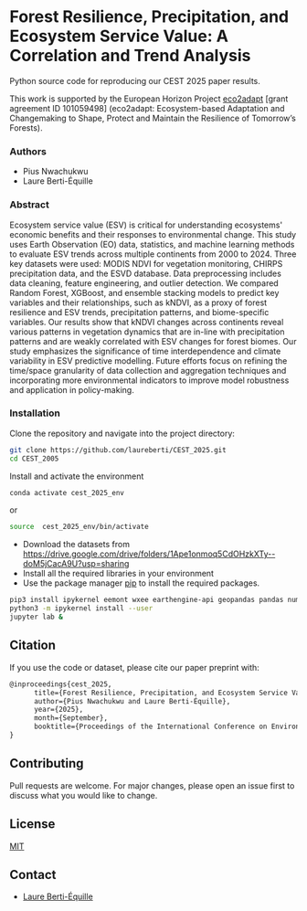 # Forest Resilience, Precipitation, and Ecosystem Service Value: A Correlation and Trend Analysis

Python source code for reproducing our CEST 2025 paper results. 

This work is supported by the European Horizon Project [eco2adapt]( https://www.eco2adapt.eu/) [grant agreement ID 101059498] (eco2adapt:
Ecosystem-based Adaptation and Changemaking to Shape, Protect and Maintain the Resilience of Tomorrow’s
Forests).












### Authors
* Pius Nwachukwu 
* Laure Berti-Équille

### Abstract

Ecosystem service value (ESV) is critical for understanding ecosystems' economic benefits and their responses to environmental change. This study uses Earth Observation (EO) data, statistics, and machine learning methods to evaluate ESV trends across multiple continents from 2000 to 2024. Three key datasets were used: MODIS NDVI for vegetation monitoring, CHIRPS precipitation data, and the ESVD database. Data preprocessing includes data cleaning, feature engineering, and outlier detection. We compared Random Forest, XGBoost, and ensemble stacking models to predict key variables and their relationships, such as kNDVI, as a proxy of forest resilience and ESV trends, precipitation patterns, and biome-specific variables. Our results show that kNDVI changes across continents reveal various patterns in vegetation dynamics that are in-line with precipitation patterns and are weakly correlated with ESV changes for forest biomes. Our study emphasizes the significance of time interdependence and climate variability in ESV predictive modelling. Future efforts focus on refining the time/space granularity of data collection and aggregation techniques and incorporating more environmental indicators to improve model robustness and application in policy-making. 

### Installation
Clone the repository and navigate into the project directory:

```bash
git clone https://github.com/laureberti/CEST_2025.git 
cd CEST_2005
```
Install and activate the environment
```bash
conda activate cest_2025_env
```
or
```bash
source  cest_2025_env/bin/activate
```

- Download the datasets from https://drive.google.com/drive/folders/1Ape1onmoq5CdOHzkXTy--doM5jCacA9U?usp=sharing
- Install all the required libraries in your environment
- Use the package manager [pip](https://pip.pypa.io/en/stable/) to install the required packages.

```bash
pip3 install ipykernel eemont wxee earthengine-api geopandas pandas numpy scikit-learn ace-tools matplotlib seaborn setuptools
python3 -m ipykernel install --user
jupyter lab &   
```


## Citation
If you use the code or dataset, please cite our paper preprint with:
```latex
@inproceedings{cest_2025,
      title={Forest Resilience, Precipitation, and Ecosystem Service Value: A Correlation and Trend Analysis}, 
      author={Pius Nwachukwu and Laure Berti-Équille},
      year={2025},
      month={September},
      booktitle={Proceedings of the International Conference on Environmental Science and Technology (CEST)}
}
```

## Contributing

Pull requests are welcome. For major changes, please open an issue first
to discuss what you would like to change.


## License

[MIT](https://choosealicense.com/licenses/mit/)

## Contact

* <a href="mailto:laure.berti@ird.fr">Laure Berti-Équille</a>
